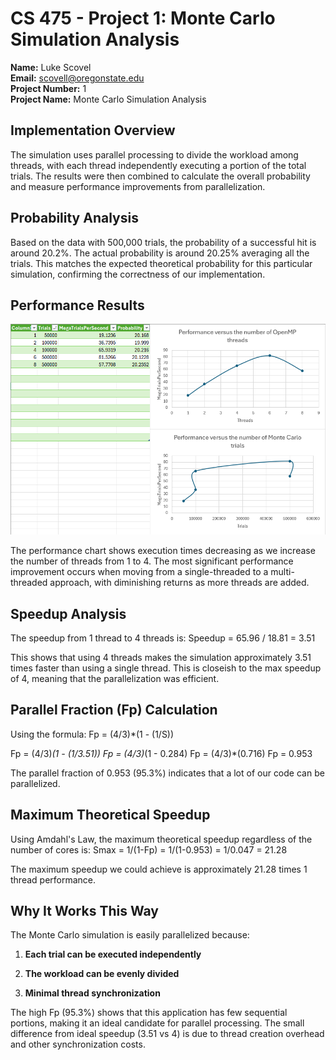 # CS 475 - Project 1: Monte Carlo Simulation Analysis
**Name:** Luke Scovel  
**Email:** scovell@oregonstate.edu  
**Project Number:** 1  
**Project Name:** Monte Carlo Simulation Analysis

## Implementation Overview
The simulation uses parallel processing to divide the workload among threads, with each thread independently executing a portion of the total trials. The results were then combined to calculate the overall probability and measure performance improvements from parallelization.

## Probability Analysis
Based on the data with 500,000 trials, the probability of a successful hit is around 20.2%. The actual probability is around 20.25% averaging all the trials. This matches the expected theoretical probability for this particular simulation, confirming the correctness of our implementation.

## Performance Results
![charts](image.png)

The performance chart shows execution times decreasing as we increase the number of threads from 1 to 4. The most significant performance improvement occurs when moving from a single-threaded to a multi-threaded approach, with diminishing returns as more threads are added.

## Speedup Analysis
The speedup from 1 thread to 4 threads is:
Speedup = 65.96 / 18.81 = 3.51

This shows that using 4 threads makes the simulation approximately 3.51 times faster than using a single thread. This is closeish to the max speedup of 4, meaning that the parallelization was efficient.

## Parallel Fraction (Fp) Calculation
Using the formula: Fp = (4/3)*(1 - (1/S))

Fp = (4/3)*(1 - (1/3.51))
Fp = (4/3)*(1 - 0.284)
Fp = (4/3)*(0.716)
Fp = 0.953

The parallel fraction of 0.953 (95.3%) indicates that a lot of our code can be parallelized.

## Maximum Theoretical Speedup
Using Amdahl's Law, the maximum theoretical speedup regardless of the number of cores is:
Smax = 1/(1-Fp) = 1/(1-0.953) = 1/0.047 = 21.28

The maximum speedup we could achieve is approximately 21.28 times 1 thread performance.

## Why It Works This Way
The Monte Carlo simulation is easily parallelized because:

1. **Each trial can be executed independently**

2. **The workload can be evenly divided**

3. **Minimal thread synchronization**

The high Fp (95.3%) shows that this application has few sequential portions, making it an ideal candidate for parallel processing. The small difference from ideal speedup (3.51 vs 4) is due to thread creation overhead and other synchronization costs.